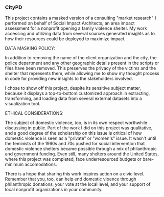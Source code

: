 ### CityPD ###

This project contains a masked version of a consulting "market research" I performed on behalf of Social Impact Architects, an area impact assessment for a nonprofit opening a family violence shelter. My work accessing and utilizing data from several sources generated insights as to how their resources could be deployed to maximize impact.

DATA MASKING POLICY: 

In addition to removing the name of the client organization and the city, the police department and any other geographic details present in the scripts or files have been removed. This preserves the privacy of the victims and the shelter that represents them, while allowing me to show my thought process in code for providing new insights to the stakeholders involved.

I chose to show off this project, despite its sensitive subject matter, because it displays a top-to-bottom customized approach in extracting, transforming, and loading data from several external datasets into a visualization tool. 

ETHICAL CONSIDERATIONS:

The subject of domestic violence, too, is in its own respect worthwhile discussing in public. Part of the work I did on this project was qualitative, and a good degree of the scholarship on this issue is critical of how domestic violence is seen as a "private" or "women's" issue. It wasn't until the feminists of the 1960s and 70s pushed for social intervention that domestic violence shelters became possible through a mix of philanthropic and government funding. Even still, many shelters around the United States, where this project was completed, face underresourced budgets or bare-minimum accomodations. 

There is a hope that sharing this work inspires action on a civic level. Remember that you, too, can help end domestic vioence through philanthropic donations, your vote at the local level, and your support of local nonprofit organizations in your community. 

